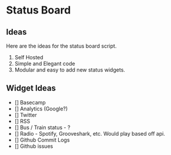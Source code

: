 # Status Board

## Ideas

Here are the ideas for the status board script.

1. Self Hosted
2. Simple and Elegant code
3. Modular and easy to add new status widgets.

## Widget Ideas

* [] Basecamp
* [] Analytics (Google?)
* [] Twitter
* [] RSS
* [] Bus / Train status - ?
* [] Radio - Spotify, Grooveshark, etc. Would play based off api.
* [] Github Commit Logs
* [] Github issues

